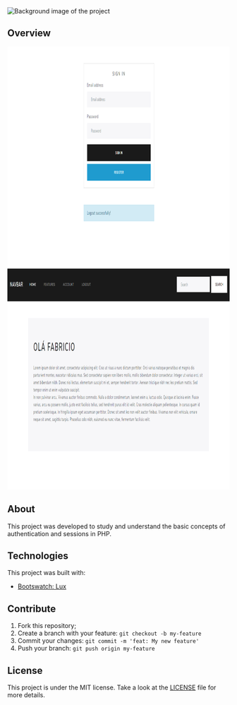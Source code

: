 <img src="https://www.itl.cat/pngfile/big/57-576961_about-php-php.png" alt="Background image of the project"/>

## Overview 
<div>
 <img src="./screenshots/login-screen.png" width="auto" height="500px"/>
 <img src="./screenshots/home-screen.png" width="auto" height="500px"/>
</div>

## About 
This project was developed to study and understand the basic concepts of authentication and sessions in PHP.

## Technologies 
This project was built with:
- [Bootswatch: Lux](https://bootswatch.com/lux/#top)
 
## Contribute
 1. Fork this repository;
 2. Create a branch with your feature: ```git checkout -b my-feature```
 3. Commit your changes: ```git commit -m 'feat: My new feature'```
 4. Push your branch: ```git push origin my-feature```
 
## License
This project is under the MIT license. Take a look at the [LICENSE](LICENSE.md) file for more details.

